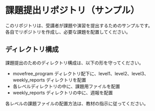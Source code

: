 # 課題提出リポジトリ（サンプル）

このリポジトリは、受講者が課題や演習を提出するためのサンプルです。  
各自でリポジトリを作成し、必要な課題を配置してください。

## ディレクトリ構成

課題提出のためのディレクトリ構成は、以下の形を守ってください。

- movefree_program ディレクトリ配下に、level1、level2、level3、weekly_reports ディレクトリを配置
- 各レベルディレクトリの中に、課題用ファイルを配置
- weekly_reports ディレクトリの中に、週報を配置

各レベルの課題ファイルの配置方法は、教材の指示に従ってください。
